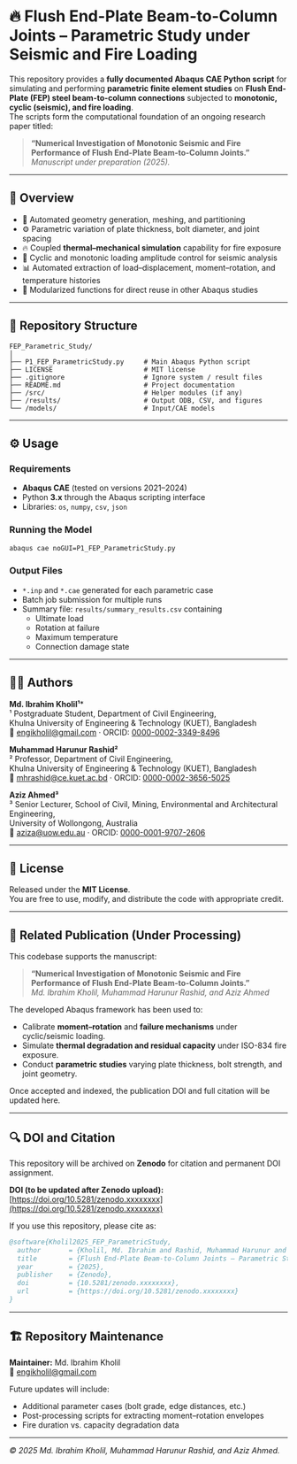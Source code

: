 # 🔥 Flush End-Plate Beam-to-Column Joints – Parametric Study under Seismic and Fire Loading

This repository provides a **fully documented Abaqus CAE Python script** for simulating and performing **parametric finite element studies** on **Flush End-Plate (FEP) steel beam-to-column connections** subjected to **monotonic, cyclic (seismic), and fire loading**.  
The scripts form the computational foundation of an ongoing research paper titled:

> **“Numerical Investigation of Monotonic Seismic and Fire Performance of Flush End-Plate Beam-to-Column Joints.”**  
> *Manuscript under preparation (2025).*

---

## 🧭 Overview

- 🔁 Automated geometry generation, meshing, and partitioning  
- ⚙️ Parametric variation of plate thickness, bolt diameter, and joint spacing  
- 🔥 Coupled **thermal–mechanical simulation** capability for fire exposure  
- 🌊 Cyclic and monotonic loading amplitude control for seismic analysis  
- 📊 Automated extraction of load–displacement, moment–rotation, and temperature histories  
- 🧩 Modularized functions for direct reuse in other Abaqus studies  

---

## 📂 Repository Structure

```
FEP_Parametric_Study/
│
├── P1_FEP_ParametricStudy.py     # Main Abaqus Python script
├── LICENSE                       # MIT license
├── .gitignore                    # Ignore system / result files
├── README.md                     # Project documentation
├── /src/                         # Helper modules (if any)
├── /results/                     # Output ODB, CSV, and figures
└── /models/                      # Input/CAE models
```

---

## ⚙️ Usage

### Requirements
- **Abaqus CAE** (tested on versions 2021–2024)  
- Python **3.x** through the Abaqus scripting interface  
- Libraries: `os`, `numpy`, `csv`, `json`

### Running the Model
```bash
abaqus cae noGUI=P1_FEP_ParametricStudy.py
```

### Output Files
- `*.inp` and `*.cae` generated for each parametric case  
- Batch job submission for multiple runs  
- Summary file: `results/summary_results.csv` containing  
  - Ultimate load  
  - Rotation at failure  
  - Maximum temperature  
  - Connection damage state  

---

## 👨‍💻 Authors

**Md. Ibrahim Kholil¹***  
¹ Postgraduate Student, Department of Civil Engineering,  
Khulna University of Engineering & Technology (KUET), Bangladesh  
📧 engikholil@gmail.com · ORCID: [0000-0002-3349-8496](https://orcid.org/0000-0002-3349-8496)

**Muhammad Harunur Rashid²**  
² Professor, Department of Civil Engineering,  
Khulna University of Engineering & Technology (KUET), Bangladesh  
📧 mhrashid@ce.kuet.ac.bd · ORCID: [0000-0002-3656-5025](https://orcid.org/0000-0002-3656-5025)

**Aziz Ahmed³**  
³ Senior Lecturer, School of Civil, Mining, Environmental and Architectural Engineering,  
University of Wollongong, Australia  
📧 aziza@uow.edu.au · ORCID: [0000-0001-9707-2606](https://orcid.org/0000-0001-9707-2606)

---

## 🧾 License

Released under the **MIT License**.  
You are free to use, modify, and distribute the code with appropriate credit.

---

## 🧩 Related Publication (Under Processing)

This codebase supports the manuscript:

> **“Numerical Investigation of Monotonic Seismic and Fire Performance of Flush End-Plate Beam-to-Column Joints.”**  
> *Md. Ibrahim Kholil, Muhammad Harunur Rashid, and Aziz Ahmed*  

The developed Abaqus framework has been used to:
- Calibrate **moment–rotation** and **failure mechanisms** under cyclic/seismic loading.  
- Simulate **thermal degradation and residual capacity** under ISO-834 fire exposure.  
- Conduct **parametric studies** varying plate thickness, bolt strength, and joint geometry.

Once accepted and indexed, the publication DOI and full citation will be updated here.

---

## 🔍 DOI and Citation

This repository will be archived on **Zenodo** for citation and permanent DOI assignment.

**DOI (to be updated after Zenodo upload):**  
[https://doi.org/10.5281/zenodo.xxxxxxxx](https://doi.org/10.5281/zenodo.xxxxxxxx)

If you use this repository, please cite as:

```bibtex
@software{Kholil2025_FEP_ParametricStudy,
  author       = {Kholil, Md. Ibrahim and Rashid, Muhammad Harunur and Ahmed, Aziz},
  title        = {Flush End-Plate Beam-to-Column Joints – Parametric Study under Seismic and Fire Loading},
  year         = {2025},
  publisher    = {Zenodo},
  doi          = {10.5281/zenodo.xxxxxxxx},
  url          = {https://doi.org/10.5281/zenodo.xxxxxxxx}
}
```

---

## 🏗️ Repository Maintenance

**Maintainer:** Md. Ibrahim Kholil  
📧 engikholil@gmail.com  

Future updates will include:
- Additional parameter cases (bolt grade, edge distances, etc.)  
- Post-processing scripts for extracting moment–rotation envelopes  
- Fire duration vs. capacity degradation data  

---

*© 2025 Md. Ibrahim Kholil, Muhammad Harunur Rashid, and Aziz Ahmed.*
